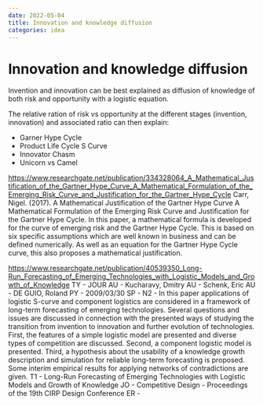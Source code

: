 ```yaml
---
date: 2022-05-04
title: Innovation and knowledge diffusion
categories: idea
---
```


# Innovation and knowledge diffusion

Invention and innovation can be best explained as diffusion of knowledge of both risk and opportunity with a logistic equation.

The relative ration of risk vs opportunity at the different stages (invention, innovation) and associated ratio can then explain:

* Garner Hype Cycle
* Product Life Cycle S Curve
* Innovator Chasm
* Unicorn vs Camel

https://www.researchgate.net/publication/334328064_A_Mathematical_Justification_of_the_Gartner_Hype_Curve_A_Mathematical_Formulation_of_the_Emerging_Risk_Curve_and_Justification_for_the_Gartner_Hype_Cycle
Carr, Nigel. (2017). A Mathematical Justification of the Gartner Hype Curve A Mathematical Formulation of the Emerging Risk Curve and Justification for the Gartner Hype Cycle. In this paper, a mathematical formula is developed for the curve of emerging risk and the Gartner Hype Cycle. This is based on six specific assumptions which are well known in business and can be defined numerically. As well as an equation for the Gartner Hype Cycle curve, this also proposes a mathematical justification.

https://www.researchgate.net/publication/40539350_Long-Run_Forecasting_of_Emerging_Technologies_with_Logistic_Models_and_Growth_of_Knowledge
TY  - JOUR
AU  - Kucharavy, Dmitry
AU  - Schenk, Eric
AU  - DE GUIO, Roland
PY  - 2009/03/30
SP  - 
N2  - In this paper applications of logistic S-curve and component logistics are considered in a framework of long-term forecasting of emerging technologies. Several questions and issues are discussed in connection with the presented ways of studying the transition from invention to innovation and further evolution of technologies. First, the features of a simple logistic model are presented and diverse types of competition are discussed. Second, a component logistic model is presented. Third, a hypothesis about the usability of a knowledge growth description and simulation for reliable long-term forecasting is proposed. Some interim empirical results for applying networks of contradictions are given.
T1  - Long-Run Forecasting of Emerging Technologies with Logistic Models and Growth of Knowledge
JO  - Competitive Design - Proceedings of the 19th CIRP Design Conference
ER  - 

